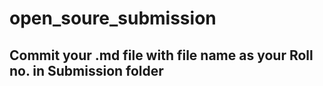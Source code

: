 # open_soure_submission
## Commit your .md file with file name as your Roll no. in Submission folder 
